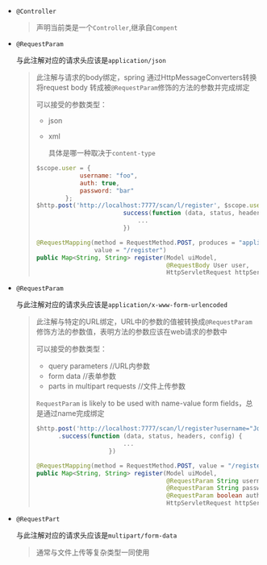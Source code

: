 - `@Controller `

  > 声明当前类是一个`Controller`,继承自`Compent`
  >
  > 
  
- `@RequestParam`

  与此注解对应的请求头应该是`application/json`
  
  > 此注解与请求的body绑定，spring 通过HttpMessageConverters转换将request body 转成被`@RequestParam`修饰的方法的参数并完成绑定
  >
  > 可以接受的参数类型：
  >
  > - json
  >
  > - xml
  >
  >   具体是哪一种取决于`content-type`
  >
  > ```js
  > $scope.user = {
  >             username: "foo",
  >             auth: true,
  >             password: "bar"
  >         };    
  > $http.post('http://localhost:7777/scan/l/register', $scope.user).
  >                         success(function (data, status, headers, config) {
  >                             ...
  >                         })
  > ```
  >
  > ```java
  > @RequestMapping(method = RequestMethod.POST, produces = "application/json", 
  >                 value = "/register")
  > public Map<String, String> register(Model uiModel,
  >                                     @RequestBody User user,
  >                                     HttpServletRequest httpServletRequest)
  > ```
  >
  > 

- `@RequestParam`

  与此注解对应的请求头应该是`application/x-www-form-urlencoded`

  > 此注解与特定的URL绑定，URL中的参数的值被转换成`@RequestParam`修饰方法的参数值，表明方法的参数应该在web请求的参数中
  >
  >  可以接受的参数类型：
  >
  > - query parameters   //URL内参数
  > -  form data  //表单参数
  > - parts in multipart requests //文件上传参数
  >
  > `RequestParam` is likely to be used with name-value form fields，总是通过name完成绑定
  >
  > ```js
  > $http.post('http://localhost:7777/scan/l/register?username="Johny"&password="123123"&auth=true')
  >       .success(function (data, status, headers, config) {
  >                         ...
  >                     })
  > ```
  >
  > ```java
  > @RequestMapping(method = RequestMethod.POST, value = "/register")
  > public Map<String, String> register(Model uiModel,
  >                                     @RequestParam String username,
  >                                     @RequestParam String password,
  >                                     @RequestParam boolean auth,
  >                                     HttpServletRequest httpServletRequest)
  > ```

- `@RequestPart`

  与此注解对应的请求头应该是`multipart/form-data`

  > 通常与文件上传等复杂类型一同使用